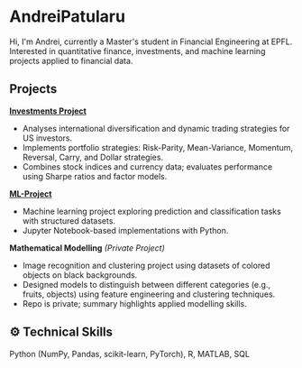 # AndreiPatularu

Hi, I'm Andrei, currently a  Master's student in Financial Engineering at EPFL. Interested in quantitative finance, investments, and machine learning projects applied to financial data.


## Projects

**[Investments Project](https://github.com/andrei121p/Investments_project)**  
- Analyses international diversification and dynamic trading strategies for US investors.  
- Implements portfolio strategies: Risk-Parity, Mean-Variance, Momentum, Reversal, Carry, and Dollar strategies.  
- Combines stock indices and currency data; evaluates performance using Sharpe ratios and factor models.  

**[ML-Project](https://github.com/andrei121p/ML-Project)**  
- Machine learning project exploring prediction and classification tasks with structured datasets.  
- Jupyter Notebook-based implementations with Python.  

**Mathematical Modelling** *(Private Project)*  
- Image recognition and clustering project using datasets of colored objects on black backgrounds.  
- Designed models to distinguish between different categories (e.g., fruits, objects) using feature engineering and clustering techniques.  
- Repo is private; summary highlights applied modelling skills.  

## ⚙️ Technical Skills

Python (NumPy, Pandas, scikit-learn, PyTorch), R, MATLAB, SQL

